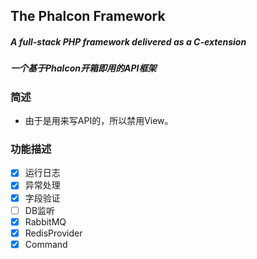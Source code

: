 ## The Phalcon Framework

##### A full-stack PHP framework delivered as a C-extension
##### 一个基于Phalcon开箱即用的API框架


### 简述
- 由于是用来写API的，所以禁用View。

### 功能描述
- [x] 运行日志
- [x] 异常处理
- [x] 字段验证
- [ ] DB监听
- [x] RabbitMQ
- [x] RedisProvider
- [x] Command